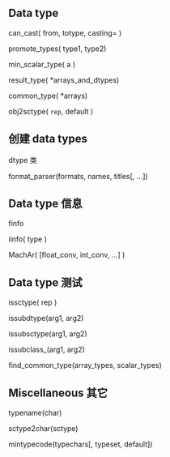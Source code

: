 ## Data type

can\_cast\( from, totype, casting= \)

promote\_types\( type1, type2\)

min\_scalar\_type\( a \)

result\_type\( \*arrays\_and\_dtypes\)

common\_type\( \*arrays\)

obj2sctype\( `rep`,   default \)

## 创建 data types

dtype 类

format\_parser\(formats, names, titles\[, ...\]\)

## Data type 信息

finfo

iinfo\( type \)

MachAr\( \[float\_conv, int\_conv, ...\] \)

## Data type 测试

issctype\( rep \)

issubdtype\(arg1, arg2\)

issubsctype\(arg1, arg2\)

issubclass\_\(arg1, arg2\)

find\_common\_type\(array\_types, scalar\_types\)

## Miscellaneous 其它

typename\(char\)

sctype2char\(sctype\)

mintypecode\(typechars\[, typeset, default\]\)

